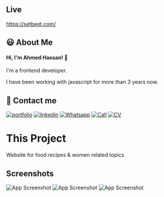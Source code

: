 
## Live

https://setbeet.com/


## 😃 About Me
#### Hi, I'm Ahmed Hassan! 👋
I'm a frontend developer.

I have been working with javascript for more than 3 years now.


## 🔗 Contact me
[![portfolio](https://img.shields.io/badge/my_portfolio-000?style=for-the-badge&logo=ko-fi&logoColor=white)](https://saver711.github.io/ahmedhasan/)
[![linkedin](https://img.shields.io/badge/linkedin-0A66C2?style=for-the-badge&logo=linkedin&logoColor=white)](https://www.linkedin.com/in/ahmedhasan711/)
[![Whatsapp](https://img.shields.io/badge/whatsapp-28c7e?style=for-the-badge&logo=whatsapp&logoColor=white)](https://api.whatsapp.com/send?phone=201126183678)
[![Call](https://img.shields.io/badge/+201202016965-87CEEB?style=for-the-badge&logo=phone&logoColor=white)](tel:+201202016965)
[![CV](https://img.shields.io/badge/CV-FFCCCB?style=for-the-badge&logo=cv&logoColor=white)](https://drive.google.com/uc?export=download&id=1VklUog5lWg5kzsWKcBgwifyIal4o-PjW)


# This Project
Website for food recipes & women related topics

## Screenshots

![App Screenshot](https://res.cloudinary.com/dchgmm8wb/image/upload/v1660318682/setbeet/2022-08-12_17h34_32.png)
![App Screenshot](https://res.cloudinary.com/dchgmm8wb/image/upload/v1660318682/setbeet/2022-08-12_17h35_00.png)
![App Screenshot](https://res.cloudinary.com/dchgmm8wb/image/upload/v1660318681/setbeet/2022-08-12_17h34_12.png)

